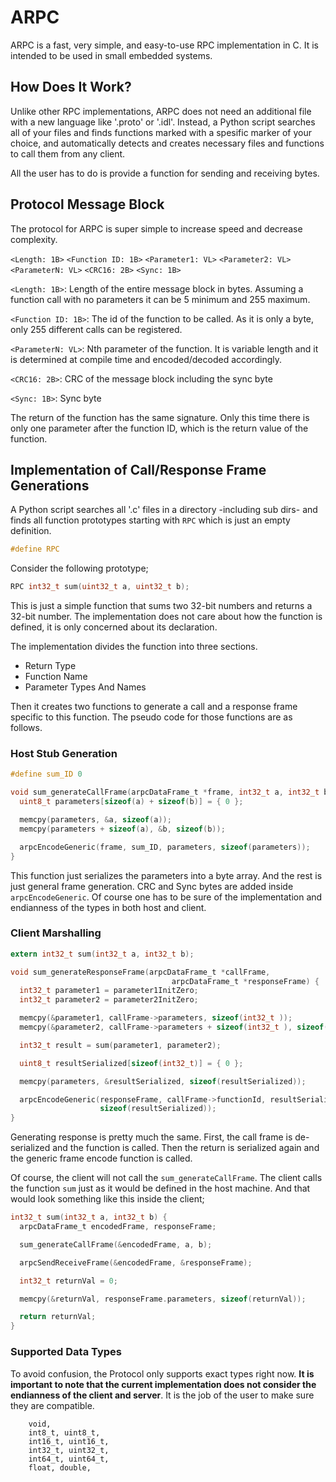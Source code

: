 # ARPC
ARPC is a fast, very simple, and easy-to-use RPC implementation in C. It is intended to be used in small embedded systems.

## How Does It Work?

Unlike other RPC implementations, ARPC does not need an additional file with a new language like '.proto' or '.idl'. Instead, a Python script searches all of your files and finds functions marked with a spesific marker of your choice, and automatically detects and creates necessary files and functions to call them from any client.

All the user has to do is provide a function for sending and receiving bytes.

## Protocol Message Block

The protocol for ARPC is super simple to increase speed and decrease complexity.

`<Length: 1B>` `<Function ID: 1B>` `<Parameter1: VL>` `<Parameter2: VL>` `<ParameterN: VL>` `<CRC16: 2B>` `<Sync: 1B>`

`<Length: 1B>`: Length of the entire message block in bytes. Assuming a function call with no parameters it can be 5 minimum and 255 maximum. 

`<Function ID: 1B>`: The id of the function to be called. As it is only a byte, only 255 different calls can be registered.

`<ParameterN: VL>`: Nth parameter of the function. It is variable length and it is determined at compile time and encoded/decoded accordingly.

`<CRC16: 2B>`: CRC of the message block including the sync byte

`<Sync: 1B>`: Sync byte

The return of the function has the same signature. Only this time there is only one parameter after the function ID, which is the return value of the function.

## Implementation of Call/Response Frame Generations

A Python script searches all '.c' files in a directory -including sub dirs- and finds all function prototypes starting with `RPC` which is just an empty definition.

```C
#define RPC
```

Consider the following prototype;

```C
RPC int32_t sum(uint32_t a, uint32_t b);
```

This is just a simple function that sums two 32-bit numbers and returns a 32-bit number. The implementation does not care about how the function is defined, it is only concerned about its declaration.

The implementation divides the function into three sections.

- Return Type
- Function Name
- Parameter Types And Names

Then it creates two functions to generate a call and a response frame specific to this function. The pseudo code for those functions are as follows.

### Host Stub Generation
```C
#define sum_ID 0

void sum_generateCallFrame(arpcDataFrame_t *frame, int32_t a, int32_t b) {
  uint8_t parameters[sizeof(a) + sizeof(b)] = { 0 };

  memcpy(parameters, &a, sizeof(a));
  memcpy(parameters + sizeof(a), &b, sizeof(b));

  arpcEncodeGeneric(frame, sum_ID, parameters, sizeof(parameters));
}
```

This function just serializes the parameters into a byte array. And the rest is just general frame generation. CRC and Sync bytes are added inside `arpcEncodeGeneric`. Of course one has to be sure of the implementation and endianness of the types in both host and client.

### Client Marshalling
```C
extern int32_t sum(int32_t a, int32_t b);

void sum_generateResponseFrame(arpcDataFrame_t *callFrame,
                                    arpcDataFrame_t *responseFrame) {
  int32_t parameter1 = parameter1InitZero;
  int32_t parameter2 = parameter2InitZero;

  memcpy(&parameter1, callFrame->parameters, sizeof(int32_t ));
  memcpy(&parameter2, callFrame->parameters + sizeof(int32_t ), sizeof(int32_t ));

  int32_t result = sum(parameter1, parameter2);

  uint8_t resultSerialized[sizeof(int32_t)] = { 0 };

  memcpy(parameters, &resultSerialized, sizeof(resultSerialized));

  arpcEncodeGeneric(responseFrame, callFrame->functionId, resultSerialized,
                    sizeof(resultSerialized));
}
```

Generating response is pretty much the same. First, the call frame is de-serialized and the function is called. Then the return is serialized again and the generic frame encode function is called.

Of course, the client will not call the `sum_generateCallFrame`. The client calls the function `sum` just as it would be defined in the host machine. And that would look something like this inside the client;

```C
int32_t sum(int32_t a, int32_t b) {
  arpcDataFrame_t encodedFrame, responseFrame;

  sum_generateCallFrame(&encodedFrame, a, b);

  arpcSendReceiveFrame(&encodedFrame, &responseFrame);

  int32_t returnVal = 0;

  memcpy(&returnVal, responseFrame.parameters, sizeof(returnVal));

  return returnVal;
}
```

### Supported Data Types

To avoid confusion, the Protocol only supports exact types right now. **It is important to note that the current implementation does not consider the endianness of the client and server**. It is the job of the user to make sure they are compatible.

        void,
        int8_t, uint8_t,
        int16_t, uint16_t,
        int32_t, uint32_t,
        int64_t, uint64_t,
        float, double,
